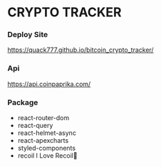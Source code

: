 # CRYPTO TRACKER

### Deploy Site

https://quack777.github.io/bitcoin_crypto_tracker/

### Api

https://api.coinpaprika.com/

### Package

- react-router-dom
- react-query
- react-helmet-async
- react-apexcharts
- styled-components
- recoil I Love Recoil🥰
